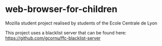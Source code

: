 web-browser-for-children
========================

Mozilla student project realised by students of the Ecole Centrale de Lyon

This project uses a blacklist server that can be found here: https://github.com/gcornu/ffc-blacklist-server